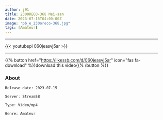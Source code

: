 ```yaml
---
author: j91
title: 230ORECO-368 Mei-san
date: 2023-07-15T04:00:00Z
image: "pb_e_230oreco-368.jpg"
tags: [Amateur]
---
```

___

{{< youtubepl 060jeasvj5ar >}}
___

{{% button href="https://likessb.com/d/060jeasvj5ar" icon="fas fa-download" %}}download this video{{% /button %}}
### About

`Release date: 2023-07-15`

`Server: StreamSB`

`Type: Video/mp4`

`Genre:	Amateur`